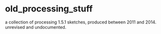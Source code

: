 # old_processing_stuff
a collection of processing 1.5.1 sketches, produced between 2011 and 2014. unrevised and undocumented.
